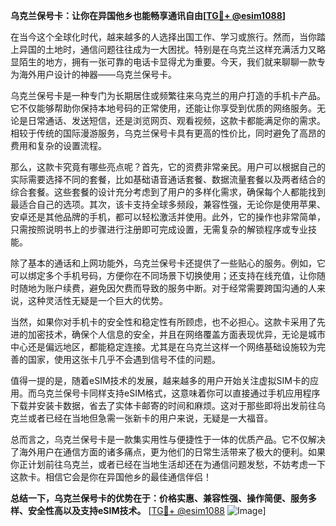 **乌克兰保号卡：让你在异国他乡也能畅享通讯自由[[TG💪+ @esim1088](https://t.me/s/esim1088)]**

在当今这个全球化时代，越来越多的人选择出国工作、学习或旅行。然而，当你踏上异国的土地时，通信问题往往成为一大困扰。特别是在乌克兰这样充满活力又略显陌生的地方，拥有一张可靠的电话卡显得尤为重要。今天，我们就来聊聊一款专为海外用户设计的神器——乌克兰保号卡。

乌克兰保号卡是一种专门为长期居住或频繁往来乌克兰的用户打造的手机卡产品。它不仅能够帮助你保持本地号码的正常使用，还能让你享受到优质的网络服务。无论是日常通话、发送短信，还是浏览网页、观看视频，这款卡都能满足你的需求。相较于传统的国际漫游服务，乌克兰保号卡具有更高的性价比，同时避免了高昂的费用和复杂的设置流程。

那么，这款卡究竟有哪些亮点呢？首先，它的资费非常亲民。用户可以根据自己的实际需要选择不同的套餐，比如基础语音通话套餐、数据流量套餐以及两者结合的综合套餐。这些套餐的设计充分考虑到了用户的多样化需求，确保每个人都能找到最适合自己的选项。其次，该卡支持全球多频段，兼容性强，无论你是使用苹果、安卓还是其他品牌的手机，都可以轻松激活并使用。此外，它的操作也非常简单，只需按照说明书上的步骤进行注册即可完成设置，无需复杂的解锁程序或专业技能。

除了基本的通话和上网功能外，乌克兰保号卡还提供了一些贴心的服务。例如，它可以绑定多个手机号码，方便你在不同场景下切换使用；还支持在线充值，让你随时随地为账户续费，避免因欠费而导致的服务中断。对于经常需要跨国沟通的人来说，这种灵活性无疑是一个巨大的优势。

当然，如果你对手机卡的安全性和稳定性有所顾虑，也不必担心。这款卡采用了先进的加密技术，确保个人信息的安全，并且在网络覆盖方面表现优异，无论是城市中心还是偏远地区，都能稳定连接。尤其是在乌克兰这样一个网络基础设施较为完善的国家，使用这张卡几乎不会遇到信号不佳的问题。

值得一提的是，随着eSIM技术的发展，越来越多的用户开始关注虚拟SIM卡的应用。而乌克兰保号卡同样支持eSIM格式，这意味着你可以直接通过手机应用程序下载并安装卡数据，省去了实体卡邮寄的时间和麻烦。这对于那些即将出发前往乌克兰或者已经在当地但急需一张新卡的用户来说，无疑是一大福音。

总而言之，乌克兰保号卡是一款集实用性与便捷性于一体的优质产品。它不仅解决了海外用户在通信方面的诸多痛点，更为他们的日常生活带来了极大的便利。如果你正计划前往乌克兰，或者已经在当地生活却还在为通信问题发愁，不妨考虑一下这款卡。相信它会是你在异国他乡的最佳通信伴侣！

**总结一下，乌克兰保号卡的优势在于：价格实惠、兼容性强、操作简便、服务多样、安全性高以及支持eSIM技术。** [[TG💪+ @esim1088](https://t.me/s/esim1088) ![Image](https://i.postimg.cc/4NQfJmqS/Snipaste-2025-05-13-00-14-12.png)]